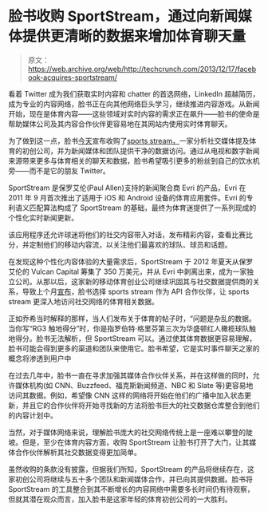 # 脸书收购 SportStream，通过向新闻媒体提供更清晰的数据来增加体育聊天量

> 原文：<https://web.archive.org/web/http://techcrunch.com/2013/12/17/facebook-acquires-sportstream/>

看着 Twitter 成为我们获取实时内容和 chatter 的首选网络，LinkedIn 超越简历，成为专业的内容网络，脸书正在向其他网络巨头学习，继续推进内容游戏。从新闻开始，现在是体育内容——这些领域对实时内容的需求正在飙升——脸书的使命是帮助媒体公司及其内容合作伙伴更容易地在其网站内使用实时体育聊天。

为了做到这一点，脸书[今天](https://web.archive.org/web/20230402042212/https://www.facebook.com/notes/facebook-media/welcoming-sportstream-to-facebook/612032352165591)宣布收购了[sports stream，](https://web.archive.org/web/20230402042212/http://sportstream.com/)一家分析社交媒体提及体育的初创公司，并为新闻媒体和团队提供干净的数据访问。通过从电视和数字新闻来源带来更多与体育相关的聊天和数据，脸书希望吸引更多的粉丝到自己的饮水机旁——而不是它的朋友 Twitter。

SportStream 是保罗艾伦(Paul Allen)支持的新闻聚合商 Evri 的产品，Evri 在 2011 年 9 月首次推出了适用于 iOS 和 Android 设备的体育应用套件。Evri 的专利语义匹配算法构成了 SportStream 的基础，最终为体育迷提供了一系列现成的个性化实时新闻更新。

该应用程序还允许球迷将他们的社交内容带入对话，发布精彩内容，查看比赛比分，并定制他们的移动内容流，以关注他们最喜欢的球队、球员和话题。

在发现这种个性化内容体验的大量需求后，SportStream 于 2012 年夏天从保罗艾伦的 Vulcan Capital 筹集了 350 万美元，并从 Evri 中剥离出来，成为一家独立公司。从那以后，这家新的移动体育创业公司继续巩固其与社交数据提供商的关系，导致上个月[宣布](https://web.archive.org/web/20230402042212/https://techcrunch.com/2013/11/18/facebook-sports-data/)，脸书选择 sports stream 作为 API 合作伙伴，让 sports stream 更深入地访问社交网络的体育相关数据。

正如乔希当时解释的那样，当人们发布关于体育的帖子时，“问题是杂乱的数据。当你写“RG3 触地得分”时，你是指罗伯特·格里芬第三次为华盛顿红人橄榄球队触地得分。脸书无法解析，但 SportStream 可以。通过使其体育数据更容易理解，脸书可能会得到更多的渠道和团队来使用它。脸书希望，它是实时事件聊天之家的概念将渗透到用户中

在过去几年中，脸书一直在寻求加强其媒体合作伙伴关系，并在这样做的同时，允许媒体机构(如 CNN、Buzzfeed、福克斯新闻频道、NBC 和 Slate 等)更容易地访问其数据。例如，希望像 CNN 这样的网络将开始在他们的广播中加入状态更新，并且它的合作伙伴将开始寻找新的方法将脸书巨大的社交数据仓库整合到他们的内容计划中。

当然，对于媒体网络来说，理解脸书庞大的社交网络传统上是一座难以攀登的陡坡。但是，至少在体育内容方面，收购 SportStream 让脸书打开了大门，让其媒体合作伙伴解析其社交数据变得更加简单。

虽然收购的条款没有披露，但据我们所知，SportStream 的产品将继续存在，这家初创公司将继续与五十多个团队和新闻媒体合作，并已向其提供数据。脸书将 SportStream 的工具整合到其不断增长的内容网络中需要多长时间仍有待观察，但就其潜在观众而言，加入脸书是这家年轻的体育初创公司的一大胜利。